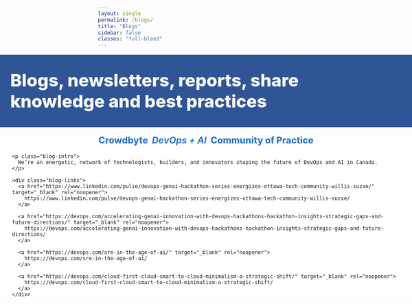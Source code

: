 ```yaml
---
layout: single
permalink: /blogs/
title: "Blogs"
sidebar: false
classes: "full-bleed"
---
```


<style>
/* Hide built-in page title; we use the hero heading */
.page__title { display:none !important; }

/* ===== Full-bleed helpers ===== */
.page.full-bleed .page__inner-wrap,
.page.full-bleed .page__content {
  max-width: none !important;
  padding-left: 0 !important;
  padding-right: 0 !important;
}
.full-bleed-row {
  width: 100vw;
  margin-left: calc(50% - 50vw);
  margin-right: calc(50% - 50vw);
}

/* ===== Hero band (edge to edge) ===== */
.blog-hero {
  background:#2f5597;
  color:#fff;
  padding: 36px 24px;
}
.blog-hero h1 {
  margin:0;
  font-weight:800;
  font-size: clamp(26px, 4.2vw, 44px);
  line-height:1.2;
}

/* ===== Body (edge to edge container + wide inner) ===== */
.blog-body.full-bleed-row { background:#fff; }
.blog-inner {
  /* CONTROL THE WIDE CONTENT WIDTH HERE */
  max-width: 1400px;          /* <- make wider than before */
  margin: 18px auto 56px;
  padding: 0 28px;
}

/* Centered blue sub-heading */
.blog-subtitle {
  text-align:center;
  font-weight: 800;
  color:#2874c7;
  font-size: clamp(18px, 2.2vw, 22px);
  margin: 12px 0 18px;
}

/* Intro paragraph */
.blog-intro {
  margin: 0 auto 18px;
  line-height: 1.5;
  max-width: 80ch;            /* readable width for the blurb */
  text-align: left;
}

/* ===== Links laid out in responsive columns ===== */
.blog-links {
  display: grid;
  grid-template-columns: 1fr 1fr; /* two columns on wide screens */
  gap: 16px 32px;                 /* row x column gaps */
  align-items: start;
}

/* one column on smaller screens */
@media (max-width: 900px){
  .blog-links { grid-template-columns: 1fr; }
}

/* Individual link styling */
.blog-links a {
  display:block;
  text-decoration: none;
  color:#2874c7;
  font-style: italic;
  font-weight:600;
  font-size: 0.95rem;
  line-height: 1.3;
  word-break: break-word;        /* prevent overflow on long URLs */
}
.blog-links a:hover,
.blog-links a:focus { text-decoration: underline; }
.blog-links a:visited { color:#2874c7; }
</style>

<!-- HERO (full width) -->
<div class="full-bleed-row blog-hero">
  <h1>Blogs, newsletters, reports, share<br/>knowledge and&nbsp;best practices</h1>
</div>

<!-- BODY (full width container with wide inner) -->
<div class="blog-body full-bleed-row">
  <div class="blog-inner">
    <div class="blog-subtitle">Crowdbyte&nbsp;&nbsp;<em><strong>DevOps + AI</strong></em>&nbsp;&nbsp;Community of Practice</div>

    <p class="blog-intro">
      We’re an energetic, network of technologists, builders, and innovators shaping the future of DevOps and AI in Canada.
    </p>

    <div class="blog-links">
      <a href="https://www.linkedin.com/pulse/devops-genai-hackathon-series-energizes-ottawa-tech-community-willis-suzxe/" target="_blank" rel="noopener">
        https://www.linkedin.com/pulse/devops-genai-hackathon-series-energizes-ottawa-tech-community-willis-suzxe/
      </a>

      <a href="https://devops.com/accelerating-genai-innovation-with-devops-hackathons-hackathon-insights-strategic-gaps-and-future-directions/" target="_blank" rel="noopener">
        https://devops.com/accelerating-genai-innovation-with-devops-hackathons-hackathon-insights-strategic-gaps-and-future-directions/
      </a>

      <a href="https://devops.com/sre-in-the-age-of-ai/" target="_blank" rel="noopener">
        https://devops.com/sre-in-the-age-of-ai/
      </a>

      <a href="https://devops.com/cloud-first-cloud-smart-to-cloud-minimalism-a-strategic-shift/" target="_blank" rel="noopener">
        https://devops.com/cloud-first-cloud-smart-to-cloud-minimalism-a-strategic-shift/
      </a>
    </div>
  </div>
</div>
